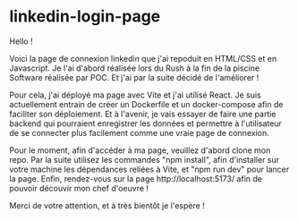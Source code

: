# linkedin-login-page
Hello !

Voici la page de connexion linkedin que j'ai repoduit en HTML/CSS et en Javascript. Je l'ai d'abord réalisée lors du Rush à la fin de la piscine Software réalisée par POC. Et j'ai par la suite décidé de l'améliorer !

Pour cela, j'ai déployé ma page avec Vite et j'ai utilisé React. Je suis actuellement entrain de créer un Dockerfile et un docker-compose afin de faciliter son déploiement. Et à l'avenir, je vais essayer de faire une partie backend qui pourraient enregistrer les données et permettre à l'utilisateur de se connecter plus facilement comme une vraie page de connexion.

Pour le moment, afin d'accéder à ma page, veuillez d'abord clone mon repo.
Par la suite utilisez les commandes "npm install", afin d'installer sur votre machine les dépendances reliées à Vite, et "npm run dev" pour lancer la page.
Enfin, rendez-vous sur la page http://localhost:5173/ afin de pouvoir découvir mon chef d'oeuvre !

Merci de votre attention, et à très bientôt je l'espère !
